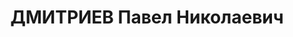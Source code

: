 ---
title: ДМИТРИЕВ Павел Николаевич
description: "Род. в 1900, г. Петербург, член ВКП(б) в 1925-1935. Ссыльный. Отв. исполнитель\
  \ салехардской конторы Главсевморпути. \n  Арестован 27.08.1936. Приговор: выездная\
  \ сессия ВК ВС СССР, 05.05.1937 – ВМН. Расстрелян 05.05.1937, Тюмень. \n  Реабилитирован\
  \ 05.10.1957"
---